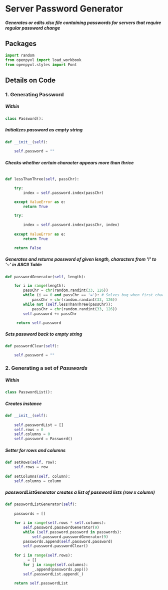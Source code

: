 # Server Password Generator

**_Generates or edits xlsx file containing passwords for servers that require regular password change_**

## Packages

```python
import random
from openpyxl import load_workbook
from openpyxl.styles import Font
```

## Details on Code

### 1. Generating Password

##### Within

```python
class Password():
```

##### Initializes password as empty string

```python
def __init__(self):
    
    self.password = ""
```

##### Checks whether certain character appears more than thrice

```python

def lessThanThree(self, passChr):

    try:
        index = self.password.index(passChr)

    except ValueError as e:
        return True

    try:
          
        index = self.password.index(passChr, index)
      
    except ValueError as e:
        return True

    return False
```

##### Generates and returns password of given _length_, characters from ***'!'*** to ***'~'*** in ASCII Table

```python
def passwordGenerator(self, length):

    for i in range(length):
        passChr = chr(random.randint(33, 126))
        while (i == 0 and passChr == '='): # Solves bug when first character is '='
            passChr = chr(random.randint(33, 126))
        while not (self.lessThanThree(passChr)):
            passChr = chr(random.randint(33, 126))
        self.password += passChr

     return self.password

```

##### Sets password back to empty string

```python
def passwordClear(self):

    self.password = ""
```

### 2. Generating a set of _Passwords_


##### Within

```python
class PasswordList():
```
##### Creates instance

```python
def __init__(self):
        
    self.passwordList = []
    self.rows = 0        
    self.columns = 0
    self.password = Password()

```


##### Setter for _rows_ and _columns_

```python
def setRows(self, row):
    self.rows = row
    
def setColumns(self, column):
    self.columns = column
```

##### passwordListGenerator creates a list of password lists (row x column)
```python
def passwordListGenerator(self):
        
    passwords = []

    for i in range(self.rows * self.columns):
        self.password.passwordGenerator(9)
        while (self.password.password in passwords):
            self.password.passwordGenerator(9)
        passwords.append(self.password.password)
        self.password.passwordClear()
        
    for i in range(self.rows):
        _ = []
        for j in range(self.columns):
            _.append(passwords.pop())
        self.passwordList.append(_)

    return self.passwordList
```
